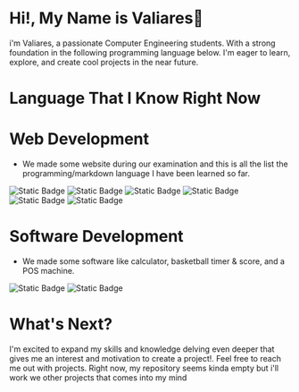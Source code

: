 # Hi!, My Name is Valiares👋
i'm Valiares, a passionate Computer Engineering students. With a strong foundation in the following programming language below. I'm eager to learn, explore, and create cool projects in the near future.

# Language That I Know Right Now

# Web Development
- We made some website during our examination and this is all the list the programming/markdown language I have been learned so far.

![Static Badge](https://img.shields.io/badge/javascript-black?style=for-the-badge&logo=javascript&labelColor=black&color=yellow)
![Static Badge](https://img.shields.io/badge/Tailwind_CSS-%2306B6D4?style=for-the-badge&logo=tailwindcss&logoColor=blue&labelColor=white)
![Static Badge](https://img.shields.io/badge/HTML-%23E34F26?style=for-the-badge&logo=html5&logoColor=%23E34F26&labelColor=white) ![Static Badge](https://img.shields.io/badge/CSS3-blue?style=for-the-badge&logo=css3&color=blue)  ![Static Badge](https://img.shields.io/badge/Materialiaze_CSS-white?style=for-the-badge&logo=materializecss&color=%23EA7076) ![Static Badge](https://img.shields.io/badge/php-blue?style=for-the-badge&logo=php&logoColor=white&color=%23777BB4) 

# Software Development
- We made some software like calculator, basketball timer & score, and a POS machine. 

![Static Badge](https://img.shields.io/badge/VISUAL_BASIC-blue?style=for-the-badge&logo=visualbasic&logoColor=blue&labelColor=white) ![Static Badge](https://img.shields.io/badge/flutter-%2302569B?style=for-the-badge&logo=flutter&labelColor=black
)

# What's Next?

I'm excited to expand my skills and knowledge delving even deeper that gives me an interest and motivation to create a project!. Feel free to reach me out with projects. Right now, my repository seems kinda empty but i'll work we other projects that comes into my mind
